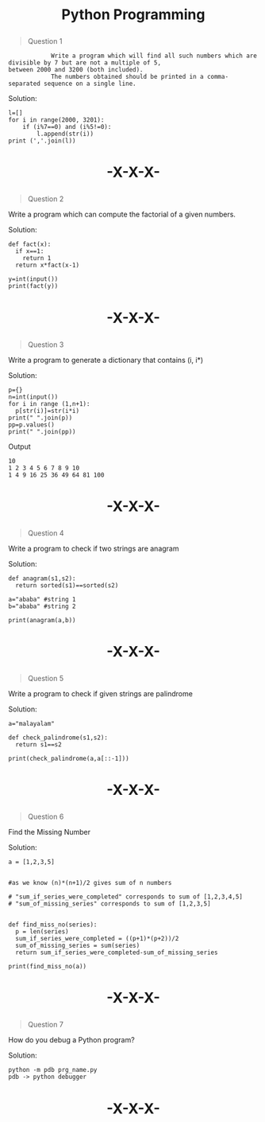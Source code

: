 # <p align="center"> Python Programming</p>

> Question 1

                Write a program which will find all such numbers which are divisible by 7 but are not a multiple of 5,
    between 2000 and 3200 (both included).
                The numbers obtained should be printed in a comma-separated sequence on a single line.

Solution:
              
    l=[]
    for i in range(2000, 3201):
        if (i%7==0) and (i%5!=0):
            l.append(str(i))
    print (','.join(l))

# <p align="center"> -X-X-X- </p>

> Question 2

Write a program which can compute the factorial of a given numbers.

Solution:

    def fact(x):
      if x==1:
        return 1
      return x*fact(x-1)

    y=int(input())
    print(fact(y))
    
# <p align="center"> -X-X-X- </p>

> Question 3

Write a program to generate a dictionary that contains (i, i*)

Solution:

    p={}
    n=int(input())
    for i in range (1,n+1):
      p[str(i)]=str(i*i)
    print(" ".join(p))
    pp=p.values()
    print(" ".join(pp))
    
Output

    10
    1 2 3 4 5 6 7 8 9 10
    1 4 9 16 25 36 49 64 81 100
    
# <p align="center"> -X-X-X- </p>    
    
> Question 4  

Write a program to check if two strings are anagram

Solution:

    def anagram(s1,s2):
      return sorted(s1)==sorted(s2)
      
    a="ababa" #string 1
    b="ababa" #string 2
 
    print(anagram(a,b))
    
# <p align="center"> -X-X-X- </p>    
    
> Question 5  

Write a program to check if given strings are palindrome

Solution:

    a="malayalam"

    def check_palindrome(s1,s2):
      return s1==s2

    print(check_palindrome(a,a[::-1]))


# <p align="center"> -X-X-X- </p>    
    
> Question 6 

Find the Missing Number

Solution:

    a = [1,2,3,5]


    #as we know (n)*(n+1)/2 gives sum of n numbers

    # "sum_if_series_were_completed" corresponds to sum of [1,2,3,4,5]
    # "sum_of_missing_series" corresponds to sum of [1,2,3,5]


    def find_miss_no(series):
      p = len(series)
      sum_if_series_were_completed = ((p+1)*(p+2))/2
      sum_of_missing_series = sum(series)
      return sum_if_series_were_completed-sum_of_missing_series

    print(find_miss_no(a))


# <p align="center"> -X-X-X- </p>   


> Question 7

How do you debug a Python program?

Solution:

    python -m pdb prg_name.py
    pdb -> python debugger


# <p align="center"> -X-X-X- </p>   
